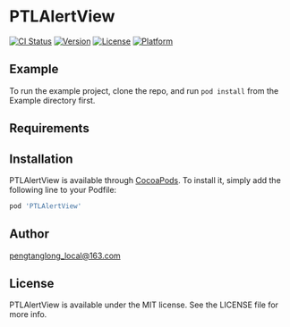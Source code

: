 # PTLAlertView

[![CI Status](https://img.shields.io/travis/pengtanglong_local@163.com/PTLAlertView.svg?style=flat)](https://travis-ci.org/pengtanglong_local@163.com/PTLAlertView)
[![Version](https://img.shields.io/cocoapods/v/PTLAlertView.svg?style=flat)](https://cocoapods.org/pods/PTLAlertView)
[![License](https://img.shields.io/cocoapods/l/PTLAlertView.svg?style=flat)](https://cocoapods.org/pods/PTLAlertView)
[![Platform](https://img.shields.io/cocoapods/p/PTLAlertView.svg?style=flat)](https://cocoapods.org/pods/PTLAlertView)

## Example

To run the example project, clone the repo, and run `pod install` from the Example directory first.

## Requirements

## Installation

PTLAlertView is available through [CocoaPods](https://cocoapods.org). To install
it, simply add the following line to your Podfile:

```ruby
pod 'PTLAlertView'
```

## Author

pengtanglong_local@163.com

## License

PTLAlertView is available under the MIT license. See the LICENSE file for more info.
